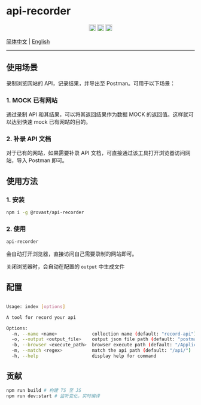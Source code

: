 # api-recorder


<p align="center">
  <a href="https://img.shields.io/github/issues/rovast/record-api/issues">
    <img src="https://img.shields.io/github/issues/rovast/record-api" height="18"
         alt="Issues"></a>
  
  <a href="https://img.shields.io/github/license/rovast/record-api">
    <img src="https://img.shields.io/github/license/rovast/record-api" height="18"
         alt="GitHub license"></a>
  
  <a href="https://www.npmjs.com/package/@rovast/api-recorder">
    <img src="https://badge.fury.io/js/@rovast%2Fapi-recorder.svg" height="18"
         alt="GitHub license"></a>
</p>


[简体中文](README.md) | [English](README-en.md)

---

## 使用场景

录制浏览网站的 API，记录结果，并导出至 Postman。可用于以下场景：

### 1. MOCK 已有网站

通过录制 API 和其结果，可以将其返回结果作为数据 MOCK 的返回值。这样就可以达到快速 mock 已有网站的目的。

### 2. 补录 API 文档

对于已有的网站，如果需要补录 API 文档，可直接通过该工具打开浏览器访问网站，导入 Postman 即可。


## 使用方法

### 1. 安装

```bash
npm i -g @rovast/api-recorder
```

### 2. 使用

```bash
api-recorder
```

会自动打开浏览器，直接访问自己需要录制的网站即可。

关闭浏览器时，会自动在配置的 `output` 中生成文件

## 配置

```bash

Usage: index [options]

A tool for record your api

Options:
  -n, --name <name>             collection name (default: "record-api")
  -o, --output <output_file>    output json file path (default: "postman-collection.json")
  -b, --browser <execute_path>  browser execute path (default: "/Applications/Google Chrome.app/Contents/MacOS/Google Chrome")
  -m, --match <regex>           match the api path (default: "/api/")
  -h, --help                    display help for command
```


## 贡献

```bash
npm run build # 构建 TS 至 JS
npm run dev:start # 监听变化，实时编译
```
